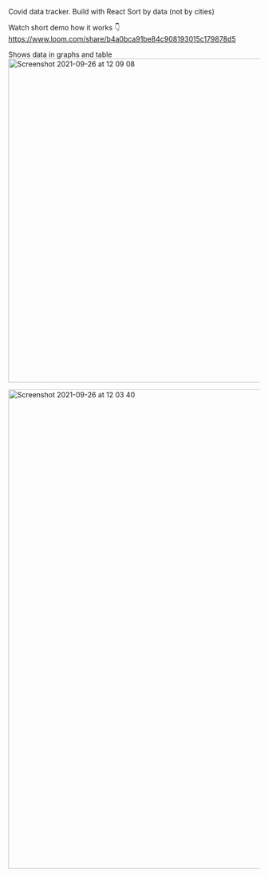 Covid data tracker. Build with React
Sort by data (not by cities)

Watch short demo how it works 👇 https://www.loom.com/share/b4a0bca91be84c908193015c179878d5

Shows data in graphs and table
<img width="648" alt="Screenshot 2021-09-26 at 12 09 08" src="https://user-images.githubusercontent.com/57961694/134801344-9b3dfcc0-ec2e-4b05-86e3-b3314d3f1a46.png">


<img width="959" alt="Screenshot 2021-09-26 at 12 03 40" src="https://user-images.githubusercontent.com/57961694/134801195-9cfcf94a-c132-4cc7-ae37-4fed53281d66.png">
